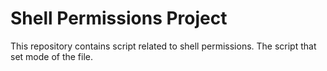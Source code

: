 # Shell Permissions Project

This repository contains script related to shell permissions. The script that set mode of the file.
